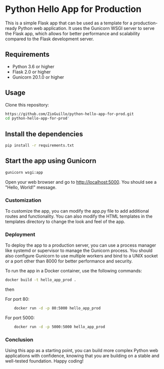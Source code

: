 # Python Hello App for Production

This is a simple Flask app that can be used as a template for a production-ready Python web application. It uses the Gunicorn WSGI server to serve the Flask app, which allows for better performance and scalability compared to the Flask development server.

## Requirements

- Python 3.6 or higher
- Flask 2.0 or higher
- Gunicorn 20.1.0 or higher

## Usage

Clone this repository:

```bash
https://github.com/ZioGuillo/python-hello-app-for-prod.git
cd python-hello-app-for-prod'
```

## Install the dependencies

```bash
pip install -r requirements.txt
```

## Start the app using Gunicorn

```bash
gunicorn wsgi:app
```

Open your web browser and go to <http://localhost:5000>. You should see a "Hello, World!" message.

### Customization

To customize the app, you can modify the app.py file to add additional routes and functionality. You can also modify the HTML templates in the templates directory to change the look and feel of the app.

### Deployment

To deploy the app to a production server, you can use a process manager like systemd or supervisor to manage the Gunicorn process. You should also configure Gunicorn to use multiple workers and bind to a UNIX socket or a port other than 8000 for better performance and security.

To run the app in a Docker container, use the following commands:

```bash
docker build -t hello_app_prod .
```

then

For port 80:

```bash
    docker run -d -p 80:5000 hello_app_prod
```

For port 5000:

```bash
    docker run -d -p 5000:5000 hello_app_prod
```

### Conclusion

Using this app as a starting point, you can build more complex Python web applications with confidence, knowing that you are building on a stable and well-tested foundation. Happy coding!
